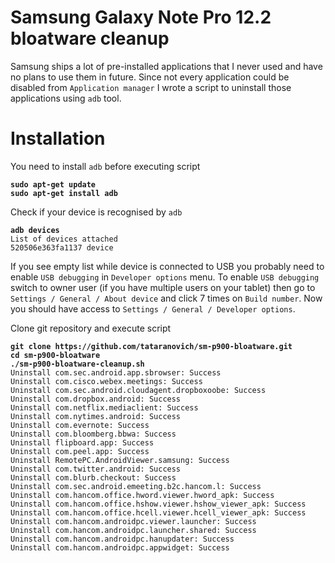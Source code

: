 # Samsung Galaxy Note Pro 12.2 bloatware cleanup

Samsung ships a lot of pre-installed applications that I never used and have no plans to use them in future. Since not every application could be disabled from `Application manager` I wrote a script to uninstall those applications using `adb` tool.

# Installation

You need to install `adb` before executing script

**`sudo apt-get update`**  
**`sudo apt-get install adb`**  

Check if your device is recognised by `adb`

**`adb devices`**  
`List of devices attached`  
`520506e363fa1137 device`  

If you see empty list while device is connected to USB you probably need to enable `USB debugging` in `Developer options` menu. To enable `USB debugging` switch to owner user (if you have multiple users on your tablet) then go to `Settings / General / About device` and click 7 times on `Build number`. Now you should have access to `Settings / General / Developer options`.

Clone git repository and execute script

**`git clone https://github.com/tataranovich/sm-p900-bloatware.git`**  
**`cd sm-p900-bloatware`**  
**`./sm-p900-bloatware-cleanup.sh`**  
`Uninstall com.sec.android.app.sbrowser: Success`  
`Uninstall com.cisco.webex.meetings: Success`  
`Uninstall com.sec.android.cloudagent.dropboxoobe: Success`  
`Uninstall com.dropbox.android: Success`  
`Uninstall com.netflix.mediaclient: Success`  
`Uninstall com.nytimes.android: Success`  
`Uninstall com.evernote: Success`  
`Uninstall com.bloomberg.bbwa: Success`  
`Uninstall flipboard.app: Success`  
`Uninstall com.peel.app: Success`  
`Uninstall RemotePC.AndroidViewer.samsung: Success`  
`Uninstall com.twitter.android: Success`  
`Uninstall com.blurb.checkout: Success`  
`Uninstall com.sec.android.emeeting.b2c.hancom.l: Success`  
`Uninstall com.hancom.office.hword.viewer.hword_apk: Success`  
`Uninstall com.hancom.office.hshow.viewer.hshow_viewer_apk: Success`  
`Uninstall com.hancom.office.hcell.viewer.hcell_viewer_apk: Success`  
`Uninstall com.hancom.androidpc.viewer.launcher: Success`  
`Uninstall com.hancom.androidpc.launcher.shared: Success`  
`Uninstall com.hancom.androidpc.hanupdater: Success`  
`Uninstall com.hancom.androidpc.appwidget: Success`  
